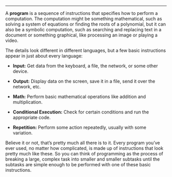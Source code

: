 ------------------

A <span>**program**</span> is a sequence of instructions that specifies how to perform a computation. The computation might be something mathematical, such as solving a system of equations or finding the roots of a polynomial, but it can also be a symbolic computation, such as searching and replacing text in a document or something graphical, like processing an image or playing a video.

The details look different in different languages, but a few basic instructions appear in just about every language:

* **Input:** Get data from the keyboard, a file, the network, or some other device.

* **Output:** Display data on the screen, save it in a file, send it over the network, etc.

* **Math:** Perform basic mathematical operations like addition and multiplication.

* **Conditional Execution:** Check for certain conditions and run the appropriate code.

* **Repetition:** Perform some action repeatedly, usually with some variation.

Believe it or not, that’s pretty much all there is to it. Every program you’ve ever used, no matter how complicated, is made up of instructions that look pretty much like these. So you can think of programming as the process of breaking a large, complex task into smaller and smaller subtasks until the subtasks are simple enough to be performed with one of these basic instructions.

